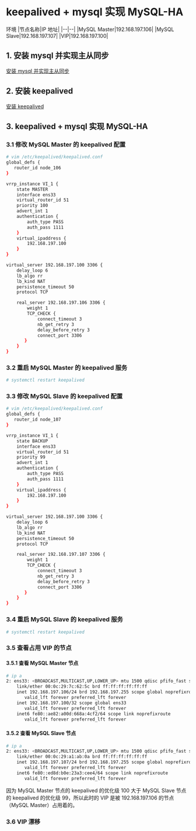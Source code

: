 # keepalived + mysql 实现 MySQL-HA
环境
|节点名称|IP 地址|
|--|--|
|MySQL Master|192.168.197.106|
|MySQL Slave|192.168.197.107|
|VIP|192.168.197.100|

## 1. 安装 mysql 并实现主从同步
[安装 mysql 并实现主从同步](https://github.com/sunnyzhy/mysql/blob/master/mysql8%E6%95%B0%E6%8D%AE%E5%BA%93%E4%B8%BB%E4%BB%8E%E5%90%8C%E6%AD%A5%E9%85%8D%E7%BD%AE.md 'mysql')

## 2. 安装 keepalived
[安装 keepalived](https://github.com/sunnyzhy/nginx/blob/master/keepalived.md 'keepalived')

## 3. keepalived + mysql 实现 MySQL-HA
### 3.1 修改 MySQL Master 的 keepalived 配置
```bash
# vim /etc/keepalived/keepalived.conf
global_defs {
   router_id node_106
}

vrrp_instance VI_1 {
    state MASTER
    interface ens33
    virtual_router_id 51
    priority 100
    advert_int 1
    authentication {
        auth_type PASS
        auth_pass 1111
    }
    virtual_ipaddress {
        192.168.197.100
    }
}

virtual_server 192.168.197.100 3306 {
    delay_loop 6
    lb_algo rr
    lb_kind NAT
    persistence_timeout 50
    protocol TCP

    real_server 192.168.197.106 3306 {
        weight 1
        TCP_CHECK {
            connect_timeout 3
            nb_get_retry 3
            delay_before_retry 3
            connect_port 3306
       }
    }
}
```

### 3.2 重启 MySQL Master 的 keepalived 服务
```bash
# systemctl restart keepalived
```

### 3.3 修改 MySQL Slave 的 keepalived 配置
```bash
# vim /etc/keepalived/keepalived.conf
global_defs {
   router_id node_107
}

vrrp_instance VI_1 {
    state BACKUP
    interface ens33
    virtual_router_id 51
    priority 99
    advert_int 1
    authentication {
        auth_type PASS
        auth_pass 1111
    }
    virtual_ipaddress {
        192.168.197.100
    }
}

virtual_server 192.168.197.100 3306 {
    delay_loop 6
    lb_algo rr
    lb_kind NAT
    persistence_timeout 50
    protocol TCP

    real_server 192.168.197.107 3306 {
        weight 1
        TCP_CHECK {
            connect_timeout 3
            nb_get_retry 3
            delay_before_retry 3
            connect_port 3306
       }
    }
}
```

### 3.4 重启 MySQL Slave 的 keepalived 服务
```bash
# systemctl restart keepalived
```

### 3.5 查看占用 VIP 的节点
#### 3.5.1 查看 MySQL Master 节点
```bash
# ip a
2: ens33: <BROADCAST,MULTICAST,UP,LOWER_UP> mtu 1500 qdisc pfifo_fast state UP group default qlen 1000
    link/ether 00:0c:29:7c:62:5c brd ff:ff:ff:ff:ff:ff
    inet 192.168.197.106/24 brd 192.168.197.255 scope global noprefixroute ens33
       valid_lft forever preferred_lft forever
    inet 192.168.197.100/32 scope global ens33
       valid_lft forever preferred_lft forever
    inet6 fe80::ae82:a00d:668a:4cf2/64 scope link noprefixroute 
       valid_lft forever preferred_lft forever
```

#### 3.5.2 查看 MySQL Slave 节点
```bash
# ip a
2: ens33: <BROADCAST,MULTICAST,UP,LOWER_UP> mtu 1500 qdisc pfifo_fast state UP group default qlen 1000
    link/ether 00:0c:29:a1:ab:0a brd ff:ff:ff:ff:ff:ff
    inet 192.168.197.107/24 brd 192.168.197.255 scope global noprefixroute ens33
       valid_lft forever preferred_lft forever
    inet6 fe80::ed8d:b0e:23a3:cee4/64 scope link noprefixroute 
       valid_lft forever preferred_lft forever
```

因为 MySQL Master 节点的 keepalived 的优化级 100 大于 MySQL Slave 节点的 keepalived 的优化级 99，所以此时的 VIP 是被 192.168.197.106 的节点（MySQL Master）占用着的。

### 3.6 VIP 漂移


